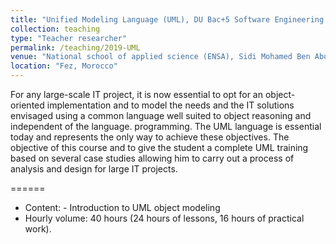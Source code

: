 ```yaml
---
title: "Unified Modeling Language (UML), DU Bac+5 Software Engineering and Intelligent Systems (GLSI), (40 hours)"
collection: teaching
type: "Teacher researcher"
permalink: /teaching/2019-UML
venue: "National school of applied science (ENSA), Sidi Mohamed Ben Abdellah University"
location: "Fez, Morocco"
---
```


For any large-scale IT project, it is now essential to opt for an object-oriented implementation and to model the needs and the IT solutions envisaged using a common language well suited to object reasoning and independent of the language. programming. The UML language is essential today and represents the only way to achieve these objectives. The objective of this course and to give the student a complete UML training based on several case studies allowing him to carry out a process of analysis and design for large IT projects.

======
* Content:  - Introduction to UML object modeling
* Hourly volume: 40 hours (24 hours of lessons, 16 hours of practical work).